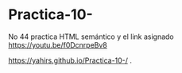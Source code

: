 # Practica-10-
No 44 practica HTML semántico y el link asignado https://youtu.be/f0DcnrpeBv8 


https://yahirs.github.io/Practica-10-/ .
